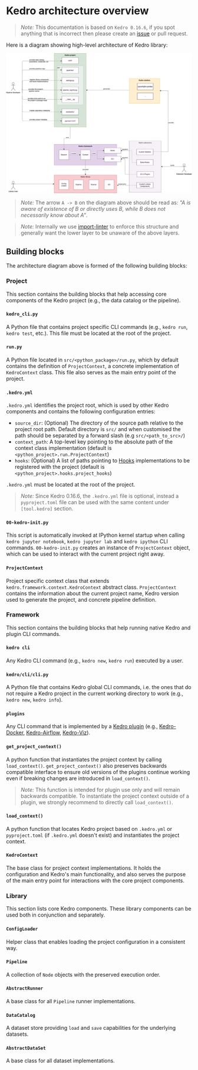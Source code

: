 # Kedro architecture overview


> *Note:* This documentation is based on `Kedro 0.16.6`, if you spot anything that is incorrect then please create an [issue](https://github.com/quantumblacklabs/kedro/issues) or pull request.

Here is a diagram showing high-level architecture of Kedro library:

![Kedro architecture diagram](../meta/images/kedro_architecture.png)

> *Note:* The arrow `A -> B` on the diagram above should be read as: _"A is aware of existence of B or directly uses B, while B does not necessarily know about A"_.

> *Note:* Internally we use [import-linter](https://github.com/seddonym/import-linter/) to enforce this structure and generally want the lower layer to be unaware of the above layers.

## Building blocks

The architecture diagram above is formed of the following building blocks:

### Project

This section contains the building blocks that help accessing core components of the Kedro project (e.g., the data catalog or the pipeline).

#### `kedro_cli.py`

A Python file that contains project specific CLI commands (e.g., `kedro run`, `kedro test`, etc.). This file must be located at the root of the project.

#### `run.py`

A Python file located in `src/<python_package>/run.py`, which by default contains the definition of `ProjectContext`, a concrete implementation of `KedroContext` class. This file also serves as the main entry point of the project.

#### `.kedro.yml`

`.kedro.yml` identifies the project root, which is used by other Kedro components and contains the following configuration entries:
- `source_dir`: (Optional) The directory of the source path relative to the project root path. Default directory is `src/` and when customised the path should be separated by a forward slash (e.g `src/<path_to_src>/`)
- `context_path`: A top-level key pointing to the absolute path of the context class implementation (default is `<python_project>.run.ProjectContext`)
- `hooks`: (Optional) A list of paths pointing to [Hooks](../07_extend_kedro/04_hooks.md) implementations to be registered with the project (default is `<python_project>.hooks.project_hooks`)

`.kedro.yml` must be located at the root of the project.

> *Note:* Since Kedro 0.16.6, the `.kedro.yml` file is optional, instead a `pyproject.toml` file can be used with the same content under `[tool.kedro]` section.

#### `00-kedro-init.py`

This script is automatically invoked at IPython kernel startup when calling `kedro jupyter notebook`, `kedro jupyter lab` and `kedro ipython` CLI commands. `00-kedro-init.py` creates an instance of `ProjectContext` object, which can be used to interact with the current project right away.

#### `ProjectContext`

Project specific context class that extends `kedro.framework.context.KedroContext` abstract class. `ProjectContext` contains the information about the current project name, Kedro version used to generate the project, and concrete pipeline definition.

### Framework

This section contains the building blocks that help running native Kedro and plugin CLI commands.

#### `kedro cli`

Any Kedro CLI command (e.g., `kedro new`, `kedro run`) executed by a user.

#### `kedro/cli/cli.py`

A Python file that contains Kedro global CLI commands, i.e. the ones that do not require a Kedro project in the current working directory to work (e.g., `kedro new`, `kedro info`).

#### `plugins`

Any CLI command that is implemented by a [Kedro plugin](../07_extend_kedro/05_plugins.md) (e.g., [Kedro-Docker](https://github.com/quantumblacklabs/kedro-docker), [Kedro-Airflow](https://github.com/quantumblacklabs/kedro-airflow), [Kedro-Viz](https://github.com/quantumblacklabs/kedro-viz)).

#### `get_project_context()`

A python function that instantiates the project context by calling `load_context()`. `get_project_context()` also preserves backwards compatible interface to ensure old versions of the plugins continue working even if breaking changes are introduced in `load_context()`.

> *Note:* This function is intended for plugin use only and will remain backwards compatible. To instantiate the project context outside of a plugin, we strongly recommend to directly call `load_context()`.

#### `load_context()`

A python function that locates Kedro project based on `.kedro.yml` or `pyproject.toml` (if `.kedro.yml` doesn't exist) and instantiates the project context.

#### `KedroContext`

The base class for project context implementations. It holds the configuration and Kedro's main functionality, and also serves the purpose of the main entry point for interactions with the core project components.

### Library

This section lists core Kedro components. These library components can be used both in conjunction and separately.

#### `ConfigLoader`

Helper class that enables loading the project configuration in a consistent way.

#### `Pipeline`

A collection of `Node` objects with the preserved execution order.

#### `AbstractRunner`

A base class for all `Pipeline` runner implementations.

#### `DataCatalog`

A dataset store providing `load` and `save` capabilities for the underlying datasets.

#### `AbstractDataSet`

A base class for all dataset implementations.

